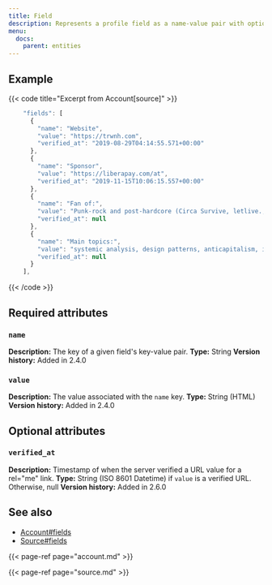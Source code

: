 ```yaml
---
title: Field
description: Represents a profile field as a name-value pair with optional verification.
menu:
  docs:
    parent: entities
---
```


## Example

{{< code title="Excerpt from Account\[source\]" >}}
```javascript
    "fields": [
      {
        "name": "Website",
        "value": "https://trwnh.com",
        "verified_at": "2019-08-29T04:14:55.571+00:00"
      },
      {
        "name": "Sponsor",
        "value": "https://liberapay.com/at",
        "verified_at": "2019-11-15T10:06:15.557+00:00"
      },
      {
        "name": "Fan of:",
        "value": "Punk-rock and post-hardcore (Circa Survive, letlive., La Dispute, THE FEVER 333)Manga (Yu-Gi-Oh!, One Piece, JoJo's Bizarre Adventure, Death Note, Shaman King)Platformers and RPGs (Banjo-Kazooie, Boktai, Final Fantasy Crystal Chronicles)",
        "verified_at": null
      },
      {
        "name": "Main topics:",
        "value": "systemic analysis, design patterns, anticapitalism, info/tech freedom, theory and philosophy, and otherwise being a genuine and decent wholesome poster. i'm just here to hang out and talk to cool people!",
        "verified_at": null
      }
    ],
```
{{< /code >}}

## Required attributes

### `name` <a id="name"></a>

**Description:** The key of a given field's key-value pair.
**Type:** String
**Version history:** Added in 2.4.0

### `value` <a id="value"></a>

**Description:** The value associated with the `name` key.
**Type:** String \(HTML\)
**Version history:** Added in 2.4.0

## Optional attributes

### `verified_at` <a id="verified_at"></a>

**Description:** Timestamp of when the server verified a URL value for a rel="me" link.
**Type:** String \(ISO 8601 Datetime\) if `value` is a verified URL. Otherwise, null
**Version history:** Added in 2.6.0

## See also

* [Account\#fields](account.md#fields)
* [Source\#fields](source.md#fields)

{{< page-ref page="account.md" >}}

{{< page-ref page="source.md" >}}



